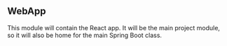 ## WebApp

This module will contain the React app.
It will be the main project module, so it will also be home for the main Spring Boot class.
